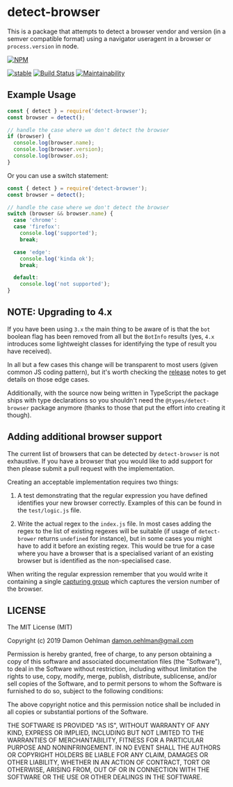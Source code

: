 # detect-browser

This is a package that attempts to detect a browser vendor and version (in
a semver compatible format) using a navigator useragent in a browser or
`process.version` in node.

[![NPM](https://nodei.co/npm/detect-browser.png)](https://nodei.co/npm/detect-browser/)

[![stable](https://img.shields.io/badge/stability-stable-green.svg)](https://github.com/dominictarr/stability#stable) [![Build Status](https://api.travis-ci.org/DamonOehlman/detect-browser.svg?branch=master)](https://travis-ci.org/DamonOehlman/detect-browser) [![Maintainability](https://api.codeclimate.com/v1/badges/84947fce3f3b06da69d0/maintainability)](https://codeclimate.com/github/DamonOehlman/detect-browser/maintainability)

## Example Usage

```js
const { detect } = require('detect-browser');
const browser = detect();

// handle the case where we don't detect the browser
if (browser) {
  console.log(browser.name);
  console.log(browser.version);
  console.log(browser.os);
}
```

Or you can use a switch statement:

```js
const { detect } = require('detect-browser');
const browser = detect();

// handle the case where we don't detect the browser
switch (browser && browser.name) {
  case 'chrome':
  case 'firefox':
    console.log('supported');
    break;

  case 'edge':
    console.log('kinda ok');
    break;

  default:
    console.log('not supported');
}
```

## NOTE: Upgrading to 4.x

If you have been using `3.x` the main thing to be aware of is that the `bot` boolean flag
has been removed from all but the `BotInfo` results (yes, `4.x` introduces some
lightweight classes for identifying the type of result you have received).

In all but a few cases this change will be transparent to most users (given common JS
coding pattern), but it's worth checking the [release](https://github.com/DamonOehlman/detect-browser/releases/tag/4.0.0)
notes to get details on those edge cases.

Additionally, with the source now being written in TypeScript the package
ships with type declarations so you shouldn't need the `@types/detect-browser`
package anymore (thanks to those that put the effort into creating it though).

## Adding additional browser support

The current list of browsers that can be detected by `detect-browser` is
not exhaustive. If you have a browser that you would like to add support for
then please submit a pull request with the implementation.

Creating an acceptable implementation requires two things:

1. A test demonstrating that the regular expression you have defined identifies
your new browser correctly. Examples of this can be found in the
`test/logic.js` file.


2)  Write the actual regex to the `index.js` file. In most cases adding
    the regex to the list of existing regexes will be suitable (if usage of `detect-brower`
    returns `undefined` for instance), but in some cases you might have to add it before
    an existing regex. This would be true for a case where you have a browser that
    is a specialised variant of an existing browser but is identified as the
    non-specialised case.

When writing the regular expression remember that you would write it containing a
single [capturing group](https://regexone.com/lesson/capturing_groups) which
captures the version number of the browser.

## LICENSE

The MIT License (MIT)

Copyright (c) 2019 Damon Oehlman <damon.oehlman@gmail.com>

Permission is hereby granted, free of charge, to any person obtaining a copy
of this software and associated documentation files (the "Software"), to deal
in the Software without restriction, including without limitation the rights
to use, copy, modify, merge, publish, distribute, sublicense, and/or sell
copies of the Software, and to permit persons to whom the Software is
furnished to do so, subject to the following conditions:

The above copyright notice and this permission notice shall be included in all
copies or substantial portions of the Software.

THE SOFTWARE IS PROVIDED "AS IS", WITHOUT WARRANTY OF ANY KIND, EXPRESS OR
IMPLIED, INCLUDING BUT NOT LIMITED TO THE WARRANTIES OF MERCHANTABILITY,
FITNESS FOR A PARTICULAR PURPOSE AND NONINFRINGEMENT. IN NO EVENT SHALL THE
AUTHORS OR COPYRIGHT HOLDERS BE LIABLE FOR ANY CLAIM, DAMAGES OR OTHER
LIABILITY, WHETHER IN AN ACTION OF CONTRACT, TORT OR OTHERWISE, ARISING FROM,
OUT OF OR IN CONNECTION WITH THE SOFTWARE OR THE USE OR OTHER DEALINGS IN THE
SOFTWARE.


